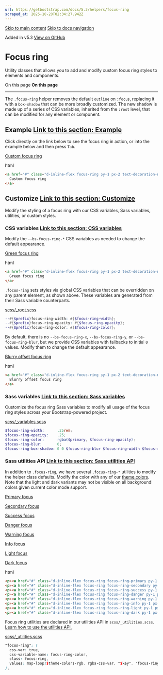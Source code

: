 ```yaml
---
url: https://getbootstrap.com/docs/5.3/helpers/focus-ring
scraped_at: 2025-10-20T02:34:27.942Z
---
```


[Skip to main content](https://getbootstrap.com/docs/5.3/helpers/focus-ring/#content) [Skip to docs navigation](https://getbootstrap.com/docs/5.3/helpers/focus-ring/#bd-docs-nav)

Added in v5.3 [View on GitHub](https://github.com/twbs/bootstrap/blob/v5.3.8/site/src/content/docs/helpers/focus-ring.mdx "View and edit this file on GitHub")

# Focus ring

Utility classes that allows you to add and modify custom focus ring styles to elements and components.

On this page
**On this page**

* * *

The `.focus-ring` helper removes the default `outline` on `:focus`, replacing it with a `box-shadow` that can be more broadly customized. The new shadow is made up of a series of CSS variables, inherited from the `:root` level, that can be modified for any element or component.

## Example [Link to this section: Example](https://getbootstrap.com/docs/5.3/helpers/focus-ring/\#example)

Click directly on the link below to see the focus ring in action, or into the example below and then press `Tab`.

[Custom focus ring](https://getbootstrap.com/docs/5.3/helpers/focus-ring/#)

html

```html
<a href="#" class="d-inline-flex focus-ring py-1 px-2 text-decoration-none border rounded-2">
  Custom focus ring
</a>
```

## Customize [Link to this section: Customize](https://getbootstrap.com/docs/5.3/helpers/focus-ring/\#customize)

Modify the styling of a focus ring with our CSS variables, Sass variables, utilities, or custom styles.

### CSS variables [Link to this section: CSS variables](https://getbootstrap.com/docs/5.3/helpers/focus-ring/\#css-variables)

Modify the `--bs-focus-ring-*` CSS variables as needed to change the default appearance.

[Green focus ring](https://getbootstrap.com/docs/5.3/helpers/focus-ring/#)

html

```html
<a href="#" class="d-inline-flex focus-ring py-1 px-2 text-decoration-none border rounded-2" style="--bs-focus-ring-color: rgba(var(--bs-success-rgb), .25)">
  Green focus ring
</a>
```

`.focus-ring` sets styles via global CSS variables that can be overridden on any parent element, as shown above. These variables are generated from their Sass variable counterparts.

[scss/\_root.scss](https://github.com/twbs/bootstrap/blob/v5.3.8/scss/_root.scss)

```scss
--#{$prefix}focus-ring-width: #{$focus-ring-width};
--#{$prefix}focus-ring-opacity: #{$focus-ring-opacity};
--#{$prefix}focus-ring-color: #{$focus-ring-color};

```

By default, there is no `--bs-focus-ring-x`, `--bs-focus-ring-y`, or `--bs-focus-ring-blur`, but we provide CSS variables with fallbacks to initial `0` values. Modify them to change the default appearance.

[Blurry offset focus ring](https://getbootstrap.com/docs/5.3/helpers/focus-ring/#)

html

```html
<a href="#" class="d-inline-flex focus-ring py-1 px-2 text-decoration-none border rounded-2" style="--bs-focus-ring-x: 10px; --bs-focus-ring-y: 10px; --bs-focus-ring-blur: 4px">
  Blurry offset focus ring
</a>
```

### Sass variables [Link to this section: Sass variables](https://getbootstrap.com/docs/5.3/helpers/focus-ring/\#sass-variables)

Customize the focus ring Sass variables to modify all usage of the focus ring styles across your Bootstrap-powered project.

[scss/\_variables.scss](https://github.com/twbs/bootstrap/blob/v5.3.8/scss/_variables.scss)

```scss
$focus-ring-width:      .25rem;
$focus-ring-opacity:    .25;
$focus-ring-color:      rgba($primary, $focus-ring-opacity);
$focus-ring-blur:       0;
$focus-ring-box-shadow: 0 0 $focus-ring-blur $focus-ring-width $focus-ring-color;

```

### Sass utilities API [Link to this section: Sass utilities API](https://getbootstrap.com/docs/5.3/helpers/focus-ring/\#sass-utilities-api)

In addition to `.focus-ring`, we have several `.focus-ring-*` utilities to modify the helper class defaults. Modify the color with any of our [theme colors](https://getbootstrap.com/docs/5.3/customize/color#theme-colors). Note that the light and dark variants may not be visible on all background colors given current color mode support.

[Primary focus](https://getbootstrap.com/docs/5.3/helpers/focus-ring/#)

[Secondary focus](https://getbootstrap.com/docs/5.3/helpers/focus-ring/#)

[Success focus](https://getbootstrap.com/docs/5.3/helpers/focus-ring/#)

[Danger focus](https://getbootstrap.com/docs/5.3/helpers/focus-ring/#)

[Warning focus](https://getbootstrap.com/docs/5.3/helpers/focus-ring/#)

[Info focus](https://getbootstrap.com/docs/5.3/helpers/focus-ring/#)

[Light focus](https://getbootstrap.com/docs/5.3/helpers/focus-ring/#)

[Dark focus](https://getbootstrap.com/docs/5.3/helpers/focus-ring/#)

html

```html
<p><a href="#" class="d-inline-flex focus-ring focus-ring-primary py-1 px-2 text-decoration-none border rounded-2">Primary focus</a></p>
<p><a href="#" class="d-inline-flex focus-ring focus-ring-secondary py-1 px-2 text-decoration-none border rounded-2">Secondary focus</a></p>
<p><a href="#" class="d-inline-flex focus-ring focus-ring-success py-1 px-2 text-decoration-none border rounded-2">Success focus</a></p>
<p><a href="#" class="d-inline-flex focus-ring focus-ring-danger py-1 px-2 text-decoration-none border rounded-2">Danger focus</a></p>
<p><a href="#" class="d-inline-flex focus-ring focus-ring-warning py-1 px-2 text-decoration-none border rounded-2">Warning focus</a></p>
<p><a href="#" class="d-inline-flex focus-ring focus-ring-info py-1 px-2 text-decoration-none border rounded-2">Info focus</a></p>
<p><a href="#" class="d-inline-flex focus-ring focus-ring-light py-1 px-2 text-decoration-none border rounded-2">Light focus</a></p>
<p><a href="#" class="d-inline-flex focus-ring focus-ring-dark py-1 px-2 text-decoration-none border rounded-2">Dark focus</a></p>
```

Focus ring utilities are declared in our utilities API in `scss/_utilities.scss`. [Learn how to use the utilities API.](https://getbootstrap.com/docs/5.3/utilities/api#using-the-api)

[scss/\_utilities.scss](https://github.com/twbs/bootstrap/blob/v5.3.8/scss/_utilities.scss)

```scss
"focus-ring": (
  css-var: true,
  css-variable-name: focus-ring-color,
  class: focus-ring,
  values: map-loop($theme-colors-rgb, rgba-css-var, "$key", "focus-ring")
),

```